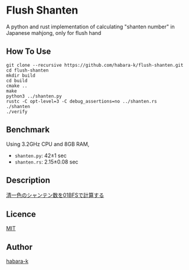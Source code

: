 # Flush Shanten

A python and rust implementation of calculating "shanten number" in Japanese mahjong, only for flush hand

## How To Use

```
git clone --recursive https://github.com/habara-k/flush-shanten.git
cd flush-shanten
mkdir build
cd build
cmake ..
make
python3 ../shanten.py
rustc -C opt-level=3 -C debug_assertions=no ../shanten.rs
./shanten
./verify
```

## Benchmark
Using 3.2GHz CPU and 8GB RAM,
- `shanten.py`: 42±1 sec
- `shanten.rs`: 2.15±0.08 sec

## Description
[清一色のシャンテン数を01BFSで計算する](https://habara-k.hatenadiary.jp/entry/2021/06/09/181140)

## Licence

[MIT](https://github.com/habara-k/flush-shanten/blob/main/LICENSE)

## Author

[habara-k](https://github.com/habara-k)
